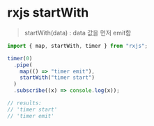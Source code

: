 # rxjs startWith

> startWith(data) : data 값을 먼저 emit함

```js
import { map, startWith, timer } from "rxjs";

timer(0)
  .pipe(
    map(() => "timer emit"),
    startWith("timer start")
  )
  .subscribe((x) => console.log(x));

// results:
// 'timer start'
// 'timer emit'
```
